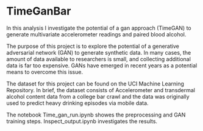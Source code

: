 # TimeGanBar

In this analysis I investigate the potential of a gan approach (TimeGAN) to generate multivariate accelerometer readings and paired blood alcohol. 

The purpose of this project is to explore the potential of a generative adversarial network (GAN) to generate synthetic data. In many cases, the amount of data available to researchers is small, and collecting additional data is far too expensive. GANs have emerged in recent years as a potential means to overcome this issue. 

The dataset for this project can be found on the UCI Machine Learning Repository. In brief, the dataset consists of Accelerometer and transdermal alcohol content data from a college bar crawl and the data was originally used to predict heavy drinking episodes via mobile data. 


The notebook Time_gan_run.ipynb showes the preprocessing and GAN training steps. Inspect_output.ipynb investigates the results. 
